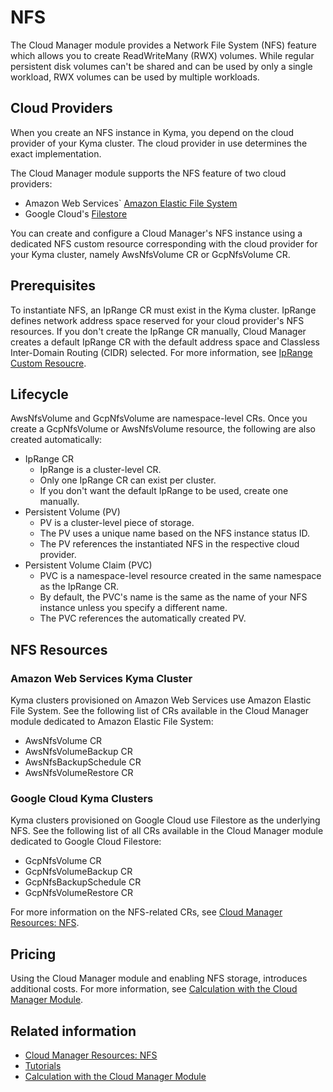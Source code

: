 # NFS

The Cloud Manager module provides a Network File System (NFS) feature which allows you to create ReadWriteMany (RWX) volumes. While regular persistent disk volumes can't be shared and can be used by only a single workload, RWX volumes can be used by multiple workloads.

## Cloud Providers

When you create an NFS instance in Kyma, you depend on the cloud provider of your Kyma cluster. The cloud provider in use determines the exact implementation.

The Cloud Manager module supports the NFS feature of two cloud providers:

* Amazon Web Services` [Amazon Elastic File System](https://aws.amazon.com/efs)
* Google Cloud's [Filestore](https://cloud.google.com/filestore?hl=en)

You can create and configure a Cloud Manager's NFS instance using a dedicated NFS custom resource corresponding with the cloud provider for your Kyma cluster, namely AwsNfsVolume CR or GcpNfsVolume CR.

## Prerequisites

To instantiate NFS, an IpRange CR must exist in the Kyma cluster. IpRange defines network address space reserved for your cloud provider's NFS resources. If you don't create the IpRange CR manually, Cloud Manager creates a default IpRange CR with the default address space and Classless Inter-Domain Routing (CIDR) selected. For more information, see [IpRange Custom Resoucre](./resources/04-10-iprange.md).

## Lifecycle

AwsNfsVolume and GcpNfsVolume are namespace-level CRs. Once you create a GcpNfsVolume or AwsNfsVolume resource, the following are also created automatically:

* IpRange CR
  * IpRange is a cluster-level CR.
  * Only one IpRange CR can exist per cluster.
  * If you don't want the default IpRange to be used, create one manually.
* Persistent Volume (PV)
  * PV is a cluster-level piece of storage.
  * The PV uses a unique name based on the NFS instance status ID.
  * The PV references the instantiated NFS in the respective cloud provider.
* Persistent Volume Claim (PVC)
  * PVC is a namespace-level resource created in the same namespace as the IpRange CR.
  * By default, the PVC's name is the same as the name of your NFS instance unless you specify a different name.
  * The PVC references the automatically created PV.

## NFS Resources

### Amazon Web Services Kyma Cluster

Kyma clusters provisioned on Amazon Web Services use Amazon Elastic File System. See the following list of CRs available in the Cloud Manager module dedicated to Amazon Elastic File System:

* AwsNfsVolume CR
* AwsNfsVolumeBackup CR
* AwsNfsBackupSchedule CR
* AwsNfsVolumeRestore CR

### Google Cloud Kyma Clusters

Kyma clusters provisioned on Google Cloud use Filestore as the underlying NFS. See the following list of all CRs available in the Cloud Manager module dedicated to Google Cloud Filestore:

* GcpNfsVolume CR
* GcpNfsVolumeBackup CR
* GcpNfsBackupSchedule CR
* GcpNfsVolumeRestore CR

For more information on the NFS-related CRs, see [Cloud Manager Resources: NFS](./resources/README.md#nfs).

## Pricing

Using the Cloud Manager module and enabling NFS storage, introduces additional costs. For more information, see [Calculation with the Cloud Manager Module](https://help.sap.com/docs/btp/sap-business-technology-platform-internal/commercial-information-sap-btp-kyma-runtime?state=DRAFT&version=Internal#calculation-with-the-cloud-manager-module).

## Related information

* [Cloud Manager Resources: NFS](./resources/README.md#nfs)
* [Tutorials](./tutorials/README.md)
* [Calculation with the Cloud Manager Module](https://help.sap.com/docs/btp/sap-business-technology-platform-internal/commercial-information-sap-btp-kyma-runtime?state=DRAFT&version=Internal#calculation-with-the-cloud-manager-module)
